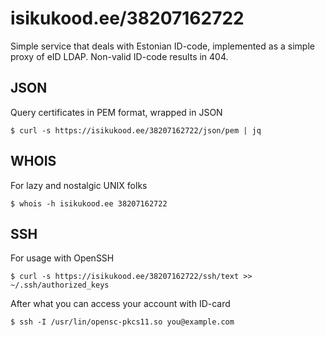 # isikukood.ee/38207162722
Simple service that deals with Estonian ID-code, implemented as a simple proxy of eID LDAP. Non-valid ID-code results in 404.

## JSON

Query certificates in PEM format, wrapped in JSON

    $ curl -s https://isikukood.ee/38207162722/json/pem | jq

## WHOIS

For lazy and nostalgic UNIX folks

    $ whois -h isikukood.ee 38207162722

## SSH

For usage with OpenSSH

    $ curl -s https://isikukood.ee/38207162722/ssh/text >> ~/.ssh/authorized_keys
    
After what you can access your account with ID-card

    $ ssh -I /usr/lin/opensc-pkcs11.so you@example.com
